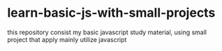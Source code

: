 # learn-basic-js-with-small-projects
this repository consist my basic javascript study material, using small project that apply mainly utilize javascript
